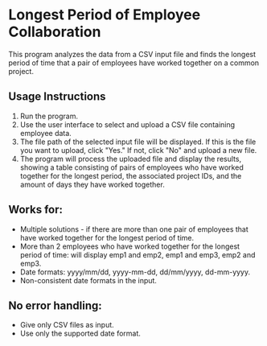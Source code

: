 # Longest Period of Employee Collaboration

This program analyzes the data from a CSV input file and finds the longest period of time that a pair of employees have worked together on a common project.

## Usage Instructions

1. Run the program.
2. Use the user interface to select and upload a CSV file containing employee data.
3. The file path of the selected input file will be displayed. If this is the file you want to upload, click "Yes." If not, click "No" and upload a new file.
4. The program will process the uploaded file and display the results, showing a table consisting of pairs of employees who have worked together for the longest period, the associated project IDs, and the amount of days they have worked together.

## Works for:
* Multiple solutions - if there are more than one pair of employees that have worked together for the longest period of time.
* More than 2 employees who have worked together for the longest period of time: will display emp1 and emp2, emp1 and emp3, emp2 and emp3.
* Date formats: yyyy/mm/dd, yyyy-mm-dd, dd/mm/yyyy, dd-mm-yyyy.
* Non-consistent date formats in the input.

## No error handling:
* Give only CSV files as input.
* Use only the supported date format.
